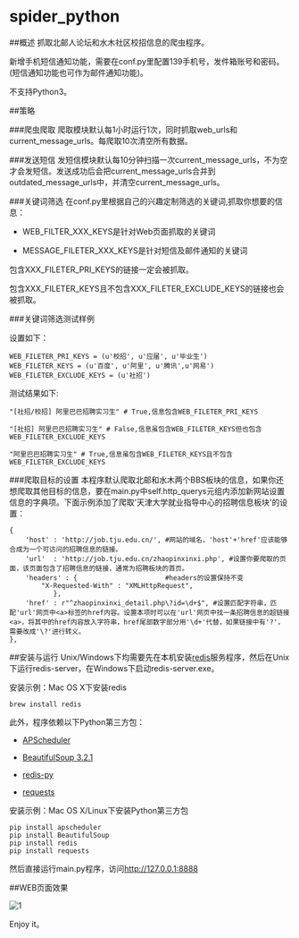 spider_python
=============
##概述
抓取北邮人论坛和水木社区校招信息的爬虫程序。

新增手机短信通知功能，需要在conf.py里配置139手机号，发件箱账号和密码。(短信通知功能也可作为邮件通知功能)。

不支持Python3。

##策略

###爬虫爬取
爬取模块默认每1小时运行1次，同时抓取web_urls和current_message_urls。每爬取10次清空所有数据。

###发送短信
发短信模块默认每10分钟扫描一次current_message_urls，不为空才会发短信。发送成功后会把current_message_urls合并到outdated_message_urls中，并清空current_message_urls。

###关键词筛选
在conf.py里根据自己的兴趣定制筛选的关键词,抓取你想要的信息：

* WEB_FILTER_XXX_KEYS是针对Web页面抓取的关键词

* MESSAGE_FILETER_XXX_KEYS是针对短信及邮件通知的关键词


包含XXX_FILETER_PRI_KEYS的链接一定会被抓取。
  
包含XXX_FILETER_KEYS且不包含XXX_FILETER_EXCLUDE_KEYS的链接也会被抓取。

###关键词筛选测试样例

设置如下：
    
    WEB_FILETER_PRI_KEYS = (u'校招', u'应届', u'毕业生')
    WEB_FILETER_KEYS = (u'百度', u'阿里', u'腾讯',u'网易')
    WEB_FILETER_EXCLUDE_KEYS = (u'社招')

测试结果如下:
    
    "[社招/校招] 阿里巴巴招聘实习生" # True,信息包含WEB_FILETER_PRI_KEYS 

    "[社招] 阿里巴巴招聘实习生" # False,信息虽包含WEB_FILETER_KEYS但也包含WEB_FILETER_EXCLUDE_KEYS 

    "阿里巴巴招聘实习生" # True,信息虽包含WEB_FILETER_KEYS且不包含WEB_FILETER_EXCLUDE_KEYS 

###爬取目标的设置
本程序默认爬取北邮和水木两个BBS板块的信息，如果你还想爬取其他目标的信息，要在main.py中self.http_querys元组内添加新网站设置信息的字典项。下面示例添加了爬取'天津大学就业指导中心的招聘信息板块'的设置：

    {
        'host' : 'http://job.tju.edu.cn/', #网站的域名，'host'+'href'应该能够合成为一个可访问的招聘信息的链接。
        'url'  : 'http://job.tju.edu.cn/zhaopinxinxi.php', #设置你要爬取的页面，该页面包含了招聘信息的链接，通常为招聘板块的首页。
        'headers' : {	                   #headers的设置保持不变
            "X-Requested-With" : "XMLHttpRequest",
               },
        'href' : r"^zhaopinxinxi_detail.php\?id=\d+$", #设置匹配字符串，匹配'url'网页中<a>标签的href内容。设置本项时可以在'url'网页中找一条招聘信息的超链接<a>，将其中的href内容放入字符串，href尾部数字部分用'\d+'代替，如果链接中有'?'，需要改成'\?'进行转义。
    },
    
##安装与运行
Unix/Windows下均需要先在本机安装[redis](http://redis.io)服务程序，然后在Unix下运行redis-server，在Windows下启动redis-server.exe。

安装示例：Mac OS X下安装redis

    brew install redis

此外，程序依赖以下Python第三方包：

* [APScheduler](http://pythonhosted.org/APScheduler)

* [BeautifulSoup 3.2.1](http://www.crummy.com/software/BeautifulSoup/bs3/documentation.zh.html)

* [redis-py](https://github.com/andymccurdy/redis-py)

* [requests](https://github.com/kennethreitz/requests)

安装示例：Mac OS X/Linux下安装Python第三方包
    
    pip install apscheduler
    pip install BeautifulSoup
    pip install redis
    pip install requests
    
然后直接运行main.py程序，访问<http://127.0.0.1:8888>
    
##WEB页面效果

![1](https://lh4.googleusercontent.com/-DdobnB7RIf8/UhTs2OdrPNI/AAAAAAAAAM4/df2OmS0bhV0/w958-h599-no/%25E5%25B1%258F%25E5%25B9%2595%25E5%25BF%25AB%25E7%2585%25A7+2013-08-22+%25E4%25B8%258A%25E5%258D%258812.36.50.png)

Enjoy it。

